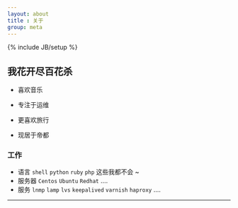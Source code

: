 ```yaml
---
layout: about
title : 关于
group: meta
---
```

{% include JB/setup %}


## 我花开尽百花杀 ##

- 喜欢音乐

- 专注于运维

- 更喜欢旅行

- 现居于帝都

### 工作 ###

-  语言    `shell` `python` `ruby` `php` 这些我都不会 ~
-  服务器  `Centos` `Ubuntu` `Redhat` ....
-  服务    `lnmp` `lamp` `lvs` `keepalived` `varnish` `haproxy` ....




--------------------------------------------


